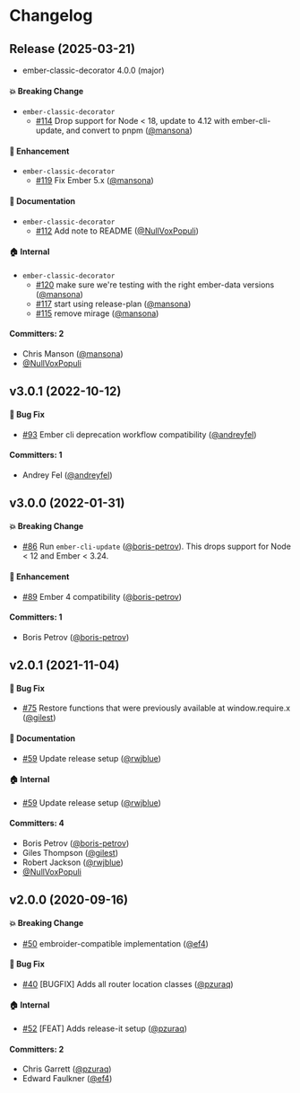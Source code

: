 # Changelog

## Release (2025-03-21)

* ember-classic-decorator 4.0.0 (major)

#### :boom: Breaking Change
* `ember-classic-decorator`
  * [#114](https://github.com/emberjs/ember-classic-decorator/pull/114) Drop support for Node < 18, update to 4.12 with ember-cli-update, and convert to pnpm ([@mansona](https://github.com/mansona))

#### :rocket: Enhancement
* `ember-classic-decorator`
  * [#119](https://github.com/emberjs/ember-classic-decorator/pull/119) Fix Ember 5.x ([@mansona](https://github.com/mansona))

#### :memo: Documentation
* `ember-classic-decorator`
  * [#112](https://github.com/emberjs/ember-classic-decorator/pull/112) Add note to README ([@NullVoxPopuli](https://github.com/NullVoxPopuli))

#### :house: Internal
* `ember-classic-decorator`
  * [#120](https://github.com/emberjs/ember-classic-decorator/pull/120) make sure we're testing with the right ember-data versions ([@mansona](https://github.com/mansona))
  * [#117](https://github.com/emberjs/ember-classic-decorator/pull/117) start using release-plan ([@mansona](https://github.com/mansona))
  * [#115](https://github.com/emberjs/ember-classic-decorator/pull/115) remove mirage ([@mansona](https://github.com/mansona))

#### Committers: 2
- Chris Manson ([@mansona](https://github.com/mansona))
- [@NullVoxPopuli](https://github.com/NullVoxPopuli)



## v3.0.1 (2022-10-12)

#### :bug: Bug Fix
* [#93](https://github.com/emberjs/ember-classic-decorator/pull/93) Ember cli deprecation workflow compatibility ([@andreyfel](https://github.com/andreyfel))

#### Committers: 1
- Andrey Fel ([@andreyfel](https://github.com/andreyfel))

## v3.0.0 (2022-01-31)

#### :boom: Breaking Change
* [#86](https://github.com/emberjs/ember-classic-decorator/pull/86) Run `ember-cli-update` ([@boris-petrov](https://github.com/boris-petrov)). This drops support for Node < 12 and Ember < 3.24.

#### :rocket: Enhancement
* [#89](https://github.com/emberjs/ember-classic-decorator/pull/89) Ember 4 compatibility ([@boris-petrov](https://github.com/boris-petrov))

#### Committers: 1
- Boris Petrov ([@boris-petrov](https://github.com/boris-petrov))

## v2.0.1 (2021-11-04)

#### :bug: Bug Fix
* [#75](https://github.com/emberjs/ember-classic-decorator/pull/75) Restore functions that were previously available at window.require.x ([@gilest](https://github.com/gilest))

#### :memo: Documentation
* [#59](https://github.com/emberjs/ember-classic-decorator/pull/59) Update release setup ([@rwjblue](https://github.com/rwjblue))

#### :house: Internal
* [#59](https://github.com/emberjs/ember-classic-decorator/pull/59) Update release setup ([@rwjblue](https://github.com/rwjblue))

#### Committers: 4
- Boris Petrov ([@boris-petrov](https://github.com/boris-petrov))
- Giles Thompson ([@gilest](https://github.com/gilest))
- Robert Jackson ([@rwjblue](https://github.com/rwjblue))
- [@NullVoxPopuli](https://github.com/NullVoxPopuli)


## v2.0.0 (2020-09-16)

#### :boom: Breaking Change
* [#50](https://github.com/emberjs/ember-classic-decorator/pull/50) embroider-compatible implementation ([@ef4](https://github.com/ef4))

#### :bug: Bug Fix
* [#40](https://github.com/emberjs/ember-classic-decorator/pull/40) [BUGFIX] Adds all router location classes ([@pzuraq](https://github.com/pzuraq))

#### :house: Internal
* [#52](https://github.com/emberjs/ember-classic-decorator/pull/52) [FEAT] Adds release-it setup ([@pzuraq](https://github.com/pzuraq))

#### Committers: 2
- Chris Garrett ([@pzuraq](https://github.com/pzuraq))
- Edward Faulkner ([@ef4](https://github.com/ef4))


